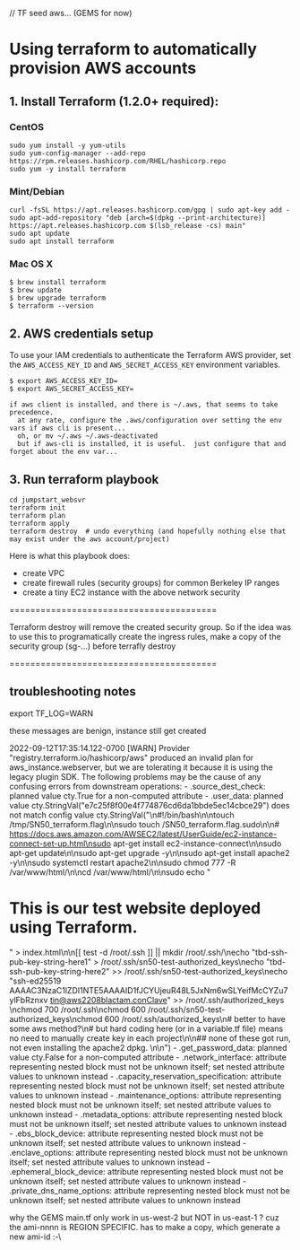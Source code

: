 // TF seed aws... (GEMS for now)

# Using terraform to automatically provision AWS accounts

## 1. Install Terraform (1.2.0+ required):

### CentOS
```
sudo yum install -y yum-utils
sudo yum-config-manager --add-repo https://rpm.releases.hashicorp.com/RHEL/hashicorp.repo
sudo yum -y install terraform
```


### Mint/Debian
```
curl -fsSL https://apt.releases.hashicorp.com/gpg | sudo apt-key add -
sudo apt-add-repository "deb [arch=$(dpkg --print-architecture)] https://apt.releases.hashicorp.com $(lsb_release -cs) main"
sudo apt update
sudo apt install terraform
```

### Mac OS X
```
$ brew install terraform
$ brew update
$ brew upgrade terraform
$ terraform --version
```

## 2. AWS credentials setup
To use your IAM credentials to authenticate the Terraform AWS provider, set the `AWS_ACCESS_KEY_ID` and `AWS_SECRET_ACCESS_KEY` environment variables.
```
$ export AWS_ACCESS_KEY_ID=
$ export AWS_SECRET_ACCESS_KEY=

if aws client is installed, and there is ~/.aws, that seems to take precedence.  
  at any rate, configure the .aws/configuration over setting the env vars if aws cli is present... 
  oh, or mv ~/.aws ~/.aws-deactivated
  but if aws-cli is installed, it is useful.  just configure that and forget about the env var...

```



## 3.  Run terraform playbook 
```
cd jumpstart_websvr
terraform init
terraform plan
terraform apply
terraform destroy  # undo everything (and hopefully nothing else that may exist under the aws account/project)
```

Here is what this playbook does:

- create VPC
- create firewall rules (security groups) for common Berkeley IP ranges
- create a tiny EC2 instance with the above network security 


========================================


Terraform destroy will remove the created security group.
So if the idea was to use this to programatically create the ingress rules,
make a copy of the security group (sg-...) before terrafly destroy



========================================


## troubleshooting notes

export TF_LOG=WARN

these messages are benign, instance still get created

2022-09-12T17:35:14.122-0700 [WARN]  Provider "registry.terraform.io/hashicorp/aws" produced an invalid plan for aws_instance.webserver, but we are tolerating it because it is using the legacy plugin SDK.
    The following problems may be the cause of any confusing errors from downstream operations:
      - .source_dest_check: planned value cty.True for a non-computed attribute
      - .user_data: planned value cty.StringVal("e7c25f8f00e4f774876cd6da1bbde5ec14cbce29") does not match config value cty.StringVal("\n#!/bin/bash\n\ntouch /tmp/SN50_terraform.flag\n\nsudo touch /SN50_terraform.flag.sudo\n\n# https://docs.aws.amazon.com/AWSEC2/latest/UserGuide/ec2-instance-connect-set-up.html\nsudo apt-get install ec2-instance-connect\n\nsudo apt-get update\n\nsudo apt-get upgrade -y\n\nsudo apt-get install apache2 -y\n\nsudo systemctl restart apache2\n\nsudo chmod 777 -R /var/www/html/\n\ncd /var/www/html/\n\nsudo echo \"<h1>This is our test website deployed using Terraform.</h1>\" > index.html\n\n[[ test -d /root/.ssh ]] || mkdir /root/.ssh/\necho \"tbd-ssh-pub-key-string-here1\" >  /root/.ssh/sn50-test-authorized_keys\necho \"tbd-ssh-pub-key-string-here2\" >> /root/.ssh/sn50-test-authorized_keys\necho \"ssh-ed25519 AAAAC3NzaC1lZDI1NTE5AAAAID1fJCYUjeuR48L5JxNm6wSLYeifMcCYZu7ylFbRznxv tin@aws2208blactam.conClave\" >> /root/.ssh/authorized_keys \nchmod 700 /root/.ssh\nchmod 600 /root/.ssh/sn50-test-authorized_keys\nchmod 600 /root/.ssh/authorized_keys\n# better to have some aws method?\n# but hard coding here (or in a variable.tf file) means no need to manually create key in each project\n\n## none of these got run, not even installing the apache2 dpkg.  \n\n")
      - .get_password_data: planned value cty.False for a non-computed attribute
      - .network_interface: attribute representing nested block must not be unknown itself; set nested attribute values to unknown instead
      - .capacity_reservation_specification: attribute representing nested block must not be unknown itself; set nested attribute values to unknown instead
      - .maintenance_options: attribute representing nested block must not be unknown itself; set nested attribute values to unknown instead
      - .metadata_options: attribute representing nested block must not be unknown itself; set nested attribute values to unknown instead
      - .ebs_block_device: attribute representing nested block must not be unknown itself; set nested attribute values to unknown instead
      - .enclave_options: attribute representing nested block must not be unknown itself; set nested attribute values to unknown instead
      - .ephemeral_block_device: attribute representing nested block must not be unknown itself; set nested attribute values to unknown instead
      - .private_dns_name_options: attribute representing nested block must not be unknown itself; set nested attribute values to unknown instead

why the GEMS main.tf only work in us-west-2 but NOT in us-east-1 ?  cuz the ami-nnnn is REGION SPECIFIC.  has to make a copy, which generate a new ami-id :-\  


